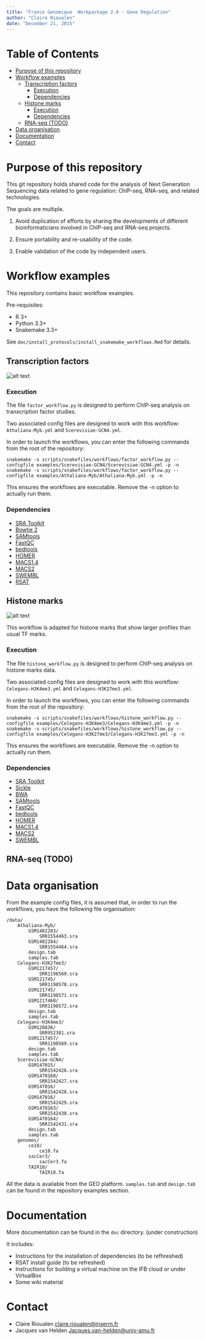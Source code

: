 ```yaml
---
title: "France Genomique  Workpackage 2.6 - Gene Regulation"
author: "Claire Rioualen"
date: "December 21, 2015"
---
```


Table of Contents
=================

  * [Purpose of this repository](#purpose-of-this-repository)
  * [Workflow examples](#workflow-examples)
    * [Transcription factors](#transcription-factors)
      * [Execution](#execution)
      * [Dependencies](#dependencies)
    * [Histone marks](#histone-marks)
      * [Execution](#execution-1)
      * [Dependencies](#dependencies-1)
    * [RNA-seq (TODO)](#rna-seq-todo)
  * [Data organisation](#data-organisation)
  * [Documentation](#documentation)
  * [Contact](#contact)
  
# Purpose of this repository

This git repository holds shared code for the analysis of Next
Generation Sequencing data related to gene regulation: ChIP-seq,
RNA-seq, and related technologies.

The goals are multiple.

1. Avoid duplication of efforts by sharing the developments of
different bioinformaticians involved in ChIP-seq and RNA-seq projects.

2. Ensure portability and re-usability of the code.

3. Enable validation of the code by independent users.

# Workflow examples

This repository contains basic workflow examples. 

Pre-requisites:

* R 3+
* Python 3.3+
* Snakemake 3.3+

See `doc/install_protocols/install_snakemake_workflows.Rmd` for details.

## Transcription factors

![alt text][factor]

### Execution 

The file `factor_workflow.py` is designed to perform ChIP-seq analysis on transcription factor studies. 

Two associated config files are designed to work with this workflow: `Athaliana-Myb.yml` and `Scerevisiae-GCN4.yml`.

In order to launch the workflows, you can enter the following commands from the root of the repository:

```
snakemake -s scripts/snakefiles/workflows/factor_workflow.py --configfile examples/Scerevisiae-GCN4/Scerevisiae-GCN4.yml -p -n
snakemake -s scripts/snakefiles/workflows/factor_workflow.py --configfile examples/Athaliana-Myb/Athaliana-Myb.yml -p -n
```
This ensures the workflows are executable. Remove the -n option to actually run them. 

### Dependencies

* [SRA Toolkit](http://www.ncbi.nlm.nih.gov/Traces/sra/sra.cgi?view=software)
* [Bowtie 2](http://bowtie-bio.sourceforge.net/)
* [SAMtools](http://samtools.sourceforge.net/)
* [FastQC](http://www.bioinformatics.babraham.ac.uk/projects/fastqc/)
* [bedtools](http://bedtools.readthedocs.org/)
* [HOMER](http://homer.salk.edu/homer/index.html)
* [MACS1.4](http://liulab.dfci.harvard.edu/MACS/index.html)
* [MACS2](https://github.com/taoliu/MACS/)
* [SWEMBL](http://www.ebi.ac.uk/~swilder/SWEMBL/)
* [RSAT](http://rsat.eu/)


## Histone marks

![alt text][histone]

This workflow is adapted for histone marks that show larger profiles than usual TF marks. 

### Execution 

The file `histone_workflow.py` is designed to perform ChIP-seq analysis on histone marks data. 

Two associated config files are designed to work with this workflow: `Celegans-H3K4me3.yml` and `Celegans-H3K27me3.yml`.

In order to launch the workflows, you can enter the following commands from the root of the repository:

```
snakemake -s scripts/snakefiles/workflows/histone_workflow.py --configfile examples/Celegans-H3K4me3/Celegans-H3K4me3.yml -p -n
snakemake -s scripts/snakefiles/workflows/histone_workflow.py --configfile examples/Celegans-H3K27me3/Celegans-H3K27me3.yml -p -n
```
This ensures the workflows are executable. Remove the -n option to actually run them. 

### Dependencies

* [SRA Toolkit](http://www.ncbi.nlm.nih.gov/Traces/sra/sra.cgi?view=software)
* [Sickle](https://github.com/najoshi/sickle)
* [BWA](http://bio-bwa.sourceforge.net/)
* [SAMtools](http://samtools.sourceforge.net/)
* [FastQC](http://www.bioinformatics.babraham.ac.uk/projects/fastqc/)
* [bedtools](http://bedtools.readthedocs.org/)
* [HOMER](http://homer.salk.edu/homer/index.html)
* [MACS1.4](http://liulab.dfci.harvard.edu/MACS/index.html)
* [MACS2](https://github.com/taoliu/MACS/)
* [SWEMBL](http://www.ebi.ac.uk/~swilder/SWEMBL/)

## RNA-seq (TODO)

# Data organisation

From the example config files, it is assumed that, in order to run the workflows, you have the following file organisation:

```
/data/
    Athaliana-Myb/
        GSM1482283/
            SRR1554463.sra
        GSM1482284/
            SRR1554464.sra
        design.tab
        samples.tab
    Celegans-H3K27me3/
        GSM1217457/
            SRR1198569.sra
        GSM121745/
            SRR1198570.sra
        GSM121745/
            SRR1198571.sra
        GSM1217460/
            SRR1198572.sra
        design.tab
        samples.tab
    Celegans-H3K4me3/
        GSM120836/
            SRR952381.sra
        GSM1217457/
            SRR1198569.sra
        design.tab
        samples.tab
    Scerevisiae-GCN4/
        GSM147015/
            SRR1542426.sra
        GSM1470160/
            SRR1542427.sra
        GSM147016/
            SRR1542428.sra
        GSM147016/
            SRR1542429.sra
        GSM1470163/
            SRR1542430.sra
        GSM1470164/
            SRR1542431.sra
        design.tab
        samples.tab
    genomes/
        ce10/
            ce10.fa
        sacCer3/
            sacCer3.fa
        TAIR10/
            TAIR10.fa
```

All the data is available from the GEO platform. `samples.tab` and `design.tab` can be found in the repository examples section. 

# Documentation

More documentation can be found in the `doc` directory. (under construction)

It includes: 

* Instructions for the installation of dependencies (to be refhreshed)
* RSAT install guide (to be refreshed)
* Instructions for building a virtual machine on the IFB cloud or under VirtualBox
* Some wiki material



# Contact

- Claire Rioualen <claire.rioualen@inserm.fr>
- Jacques van Helden <Jacques.van-helden@univ-amu.fr>


[factor]: https://github.com/rioualen/gene-regulation/blob/master/examples/factor.png
[histone]: https://github.com/rioualen/gene-regulation/blob/master/examples/histone.png
